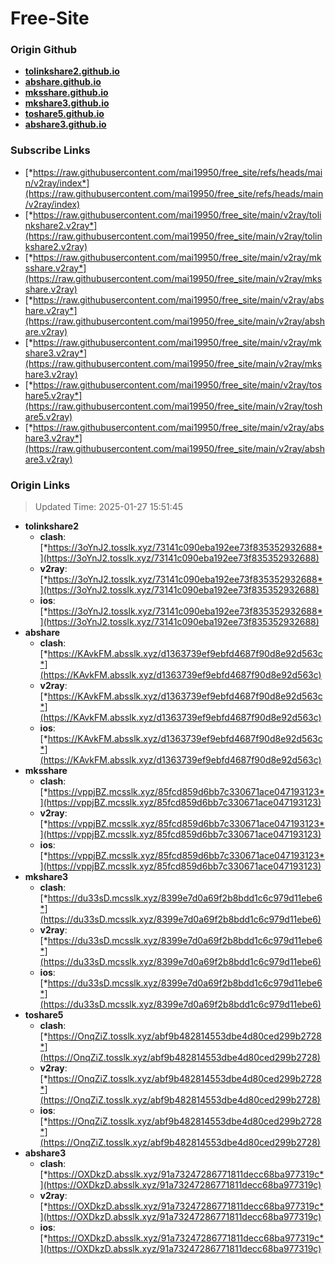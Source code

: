 # Free-Site

### Origin Github

- [**tolinkshare2.github.io**](https://github.com/tolinkshare2/tolinkshare2.github.io)
- [**abshare.github.io**](https://github.com/abshare/abshare.github.io)
- [**mksshare.github.io**](https://github.com/mksshare/mksshare.github.io)
- [**mkshare3.github.io**](https://github.com/mkshare3/mkshare3.github.io)
- [**toshare5.github.io**](https://github.com/toshare5/toshare5.github.io)
- [**abshare3.github.io**](https://github.com/abshare3/abshare3.github.io)

### Subscribe Links

- [*https://raw.githubusercontent.com/mai19950/free_site/refs/heads/main/v2ray/index*](https://raw.githubusercontent.com/mai19950/free_site/refs/heads/main/v2ray/index)
- [*https://raw.githubusercontent.com/mai19950/free_site/main/v2ray/tolinkshare2.v2ray*](https://raw.githubusercontent.com/mai19950/free_site/main/v2ray/tolinkshare2.v2ray)
- [*https://raw.githubusercontent.com/mai19950/free_site/main/v2ray/mksshare.v2ray*](https://raw.githubusercontent.com/mai19950/free_site/main/v2ray/mksshare.v2ray)
- [*https://raw.githubusercontent.com/mai19950/free_site/main/v2ray/abshare.v2ray*](https://raw.githubusercontent.com/mai19950/free_site/main/v2ray/abshare.v2ray)
- [*https://raw.githubusercontent.com/mai19950/free_site/main/v2ray/mkshare3.v2ray*](https://raw.githubusercontent.com/mai19950/free_site/main/v2ray/mkshare3.v2ray)
- [*https://raw.githubusercontent.com/mai19950/free_site/main/v2ray/toshare5.v2ray*](https://raw.githubusercontent.com/mai19950/free_site/main/v2ray/toshare5.v2ray)
- [*https://raw.githubusercontent.com/mai19950/free_site/main/v2ray/abshare3.v2ray*](https://raw.githubusercontent.com/mai19950/free_site/main/v2ray/abshare3.v2ray)

### Origin Links

> Updated Time: 2025-01-27 15:51:45

- **tolinkshare2**
  - **clash**: [*https://3oYnJ2.tosslk.xyz/73141c090eba192ee73f835352932688*](https://3oYnJ2.tosslk.xyz/73141c090eba192ee73f835352932688)
  - **v2ray**: [*https://3oYnJ2.tosslk.xyz/73141c090eba192ee73f835352932688*](https://3oYnJ2.tosslk.xyz/73141c090eba192ee73f835352932688)
  - **ios**: [*https://3oYnJ2.tosslk.xyz/73141c090eba192ee73f835352932688*](https://3oYnJ2.tosslk.xyz/73141c090eba192ee73f835352932688)
- **abshare**
  - **clash**: [*https://KAvkFM.absslk.xyz/d1363739ef9ebfd4687f90d8e92d563c*](https://KAvkFM.absslk.xyz/d1363739ef9ebfd4687f90d8e92d563c)
  - **v2ray**: [*https://KAvkFM.absslk.xyz/d1363739ef9ebfd4687f90d8e92d563c*](https://KAvkFM.absslk.xyz/d1363739ef9ebfd4687f90d8e92d563c)
  - **ios**: [*https://KAvkFM.absslk.xyz/d1363739ef9ebfd4687f90d8e92d563c*](https://KAvkFM.absslk.xyz/d1363739ef9ebfd4687f90d8e92d563c)
- **mksshare**
  - **clash**: [*https://vppjBZ.mcsslk.xyz/85fcd859d6bb7c330671ace047193123*](https://vppjBZ.mcsslk.xyz/85fcd859d6bb7c330671ace047193123)
  - **v2ray**: [*https://vppjBZ.mcsslk.xyz/85fcd859d6bb7c330671ace047193123*](https://vppjBZ.mcsslk.xyz/85fcd859d6bb7c330671ace047193123)
  - **ios**: [*https://vppjBZ.mcsslk.xyz/85fcd859d6bb7c330671ace047193123*](https://vppjBZ.mcsslk.xyz/85fcd859d6bb7c330671ace047193123)
- **mkshare3**
  - **clash**: [*https://du33sD.mcsslk.xyz/8399e7d0a69f2b8bdd1c6c979d11ebe6*](https://du33sD.mcsslk.xyz/8399e7d0a69f2b8bdd1c6c979d11ebe6)
  - **v2ray**: [*https://du33sD.mcsslk.xyz/8399e7d0a69f2b8bdd1c6c979d11ebe6*](https://du33sD.mcsslk.xyz/8399e7d0a69f2b8bdd1c6c979d11ebe6)
  - **ios**: [*https://du33sD.mcsslk.xyz/8399e7d0a69f2b8bdd1c6c979d11ebe6*](https://du33sD.mcsslk.xyz/8399e7d0a69f2b8bdd1c6c979d11ebe6)
- **toshare5**
  - **clash**: [*https://OnqZiZ.tosslk.xyz/abf9b482814553dbe4d80ced299b2728*](https://OnqZiZ.tosslk.xyz/abf9b482814553dbe4d80ced299b2728)
  - **v2ray**: [*https://OnqZiZ.tosslk.xyz/abf9b482814553dbe4d80ced299b2728*](https://OnqZiZ.tosslk.xyz/abf9b482814553dbe4d80ced299b2728)
  - **ios**: [*https://OnqZiZ.tosslk.xyz/abf9b482814553dbe4d80ced299b2728*](https://OnqZiZ.tosslk.xyz/abf9b482814553dbe4d80ced299b2728)
- **abshare3**
  - **clash**: [*https://OXDkzD.absslk.xyz/91a73247286771811decc68ba977319c*](https://OXDkzD.absslk.xyz/91a73247286771811decc68ba977319c)
  - **v2ray**: [*https://OXDkzD.absslk.xyz/91a73247286771811decc68ba977319c*](https://OXDkzD.absslk.xyz/91a73247286771811decc68ba977319c)
  - **ios**: [*https://OXDkzD.absslk.xyz/91a73247286771811decc68ba977319c*](https://OXDkzD.absslk.xyz/91a73247286771811decc68ba977319c)

